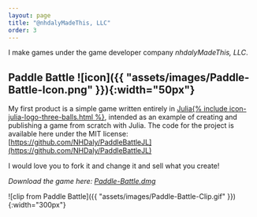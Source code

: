 ```yaml
---
layout: page
title: "@nhdalyMadeThis, LLC"
order: 3
---
```



I make games under the game developer company _nhdalyMadeThis, LLC_.

## Paddle Battle ![icon]({{ "assets/images/Paddle-Battle-Icon.png" }}){:width="50px"}
My first product is a simple game written entirely in [Julia{% include icon-julia-logo-three-balls.html %}](https://github.com/JuliaLang/julia), intended as an example of creating and publishing a game from scratch with Julia. The code for the project is available here under the MIT license:<br>
[https://github.com/NHDaly/PaddleBattleJL](https://github.com/NHDaly/PaddleBattleJL)

I would love you to fork it and change it and sell what you create!

*Download the game here: [Paddle-Battle.dmg](https://github.com/NHDaly/PaddleBattleJL/releases/download/v1.0.2/Paddle-Battle.dmg)*

![clip from Paddle Battle]({{ "assets/images/Paddle-Battle-Clip.gif" }}){:width="300px"}
